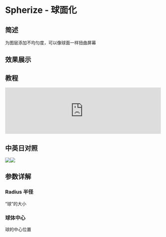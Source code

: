 # Spherize - 球面化

## 简述

为图层添加不均匀度，可以像球面一样扭曲屏幕

## 效果展示

## 教程

<iframe src="https://player.bilibili.com/player.html?bvid=BV1e34y1X7Vj&page=104&high_quality=1" width="100%" allowfullscreen="allowfullscreen" frameborder="0"></iframe>

## 中英日对照

![](https://mir.yuelili.com/wp-content/uploads/user/AE/effects/AE-Effects-Distort-Spherize.png)![](https://mir.yuelili.com/wp-content/uploads/user/AE/effects/AE-Effects-Distort-Spherize_cn.png)

## 参数详解

### Radius 半径

“球”的大小

### 球体中心

球的中心位置

###
